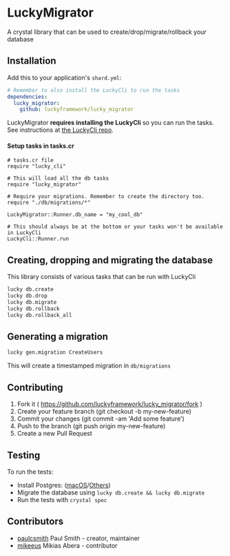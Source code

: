 # LuckyMigrator

A crystal library that can be used to create/drop/migrate/rollback your database

## Installation

Add this to your application's `shard.yml`:

```yaml
# Remember to also install the LuckyCli to run the tasks
dependencies:
  lucky_migrator:
    github: luckyframework/lucky_migrator
```

LuckyMigrator **requires installing the LuckyCli** so you can run the tasks. See instructions at [the LuckyCli repo](https://github.com/luckyframework/cli).

#### Setup tasks in tasks.cr

```crystal
# tasks.cr file
require "lucky_cli"

# This will load all the db tasks
require "lucky_migrator"

# Require your migrations. Remember to create the directory too.
require "./db/migrations/*"

LuckyMigrator::Runner.db_name = "my_cool_db"

# This should always be at the bottom or your tasks won't be available in LuckyCli
LuckyCli::Runner.run
```

## Creating, dropping and migrating the database

This library consists of various tasks that can be run with LuckyCli

```bash
lucky db.create
lucky db.drop
lucky db.migrate
lucky db.rollback
lucky db.rollback_all
```

## Generating a migration

```bash
lucky gen.migration CreateUsers
```

This will create a timestamped migration in `db/migrations`

## Contributing

1. Fork it ( https://github.com/luckyframework/lucky_migrator/fork )
2. Create your feature branch (git checkout -b my-new-feature)
3. Commit your changes (git commit -am 'Add some feature')
4. Push to the branch (git push origin my-new-feature)
5. Create a new Pull Request

## Testing

To run the tests:

* Install Postgres: ([macOS](https://postgresapp.com)/[Others](https://wiki.postgresql.org/wiki/Detailed_installation_guides))
* Migrate the database using `lucky db.create && lucky db.migrate`
* Run the tests with `crystal spec`

## Contributors

- [paulcsmith](https://github.com/paulcsmith) Paul Smith - creator, maintainer
- [mikeeus](https://github.com/mikeeus) Mikias Abera - contributor
